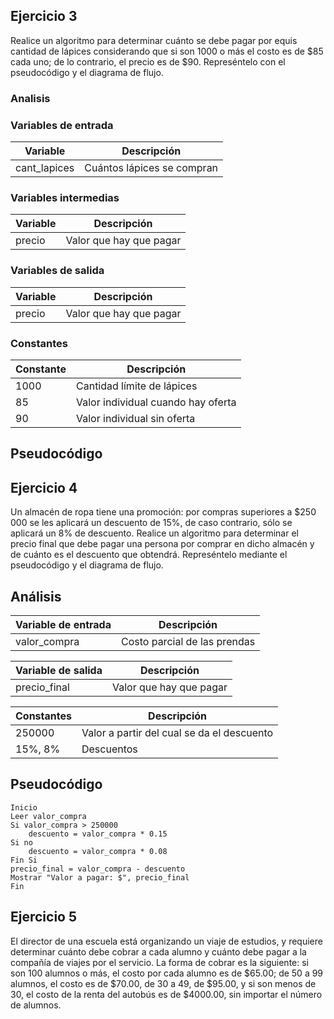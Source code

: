 ## Ejercicio 3
Realice un algoritmo para determinar cuánto se debe pagar por equis cantidad de lápices considerando que si son 1000 o más el costo es de $85 cada uno; de lo contrario, el precio es de $90. Represéntelo con el pseudocódigo y el diagrama de flujo.

### Analisis
### Variables de entrada
 
| Variable       |Descripción                     |
|----------------|----------------------------------|
| cant_lapices   | Cuántos lápices se compran      |
 
### Variables intermedias
 
| Variable | Descripción                  |
|----------|-------------------------------|
| precio   | Valor que hay que pagar       |

### Variables de salida
 
| Variable | Descripción                  |
|----------|-------------------------------|
| precio   | Valor que hay que pagar       |
 
### Constantes
 
| Constante | Descripción                        |
|-----------|-------------------------------------|
| 1000      | Cantidad límite de lápices         |
| 85        | Valor individual cuando hay oferta |
| 90        | Valor individual sin oferta        |



## Pseudocódigo 



## Ejercicio 4

Un almacén de ropa tiene una promoción: por compras superiores a $250 000 se les aplicará un descuento de 15%, de caso contrario, sólo se aplicará un 8% de descuento. Realice un algoritmo para determinar el precio final que debe pagar una persona por comprar en dicho almacén y de cuánto es el descuento que obtendrá. Represéntelo mediante el pseudocódigo y el diagrama de flujo.
 
## Análisis
 
 
| Variable de entrada       | Descripción                        |
|----------------|-------------------------------------|
| valor_compra   | Costo parcial de las prendas        |
 
 
 
| Variable de salida       | Descripción                  |
|----------------|-------------------------------|
| precio_final   | Valor que hay que pagar       |
 
 
 
| Constantes  | Descripción                                      |
|-------------|--------------------------------------------------|
| 250000      | Valor a partir del cual se da el descuento
| 15%, 8%     | Descuentos
 
 
## Pseudocódigo
 
```
Inicio
Leer valor_compra
Si valor_compra > 250000
    descuento = valor_compra * 0.15
Si no
    descuento = valor_compra * 0.08
Fin Si
precio_final = valor_compra - descuento
Mostrar "Valor a pagar: $", precio_final
Fin
```

## Ejercicio 5

El director de una escuela está organizando un viaje de estudios, y requiere determinar cuánto debe cobrar a cada alumno y cuánto debe pagar a la compañía de viajes por el servicio. La forma de cobrar es la siguiente: si son 100 alumnos o más, el costo por cada alumno es de $65.00; de 50 a 99 alumnos, el costo es de $70.00, de 30 a 49, de $95.00, y si son menos de 30, el costo de la renta del autobús es de $4000.00, sin importar el número de alumnos.

